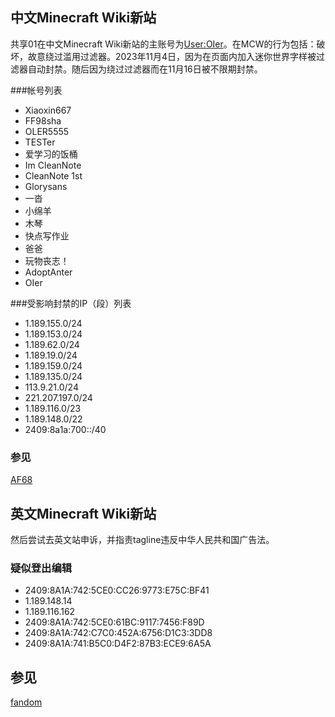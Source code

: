 ## 中文Minecraft Wiki新站
共享01在中文Minecraft Wiki新站的主账号为[User:OIer](https://zh.minecraft.wiki/w/User:OIer)。在MCW的行为包括：破坏，故意绕过滥用过滤器。2023年11月4日，因为在页面内加入迷你世界字样被过滤器自动封禁。随后因为绕过过滤器而在11月16日被不限期封禁。

###帐号列表
- Xiaoxin667
- FF98sha
- OLER5555
- TESTer
- 爱学习的饭桶
- Im CleanNote
- CleanNote 1st
- Glorysans
- 一沓
- 小绵羊
- 木琴
- 快点写作业
- 爸爸
- 玩物丧志！
- AdoptAnter
- OIer

###受影响封禁的IP（段）列表
- 1.189.155.0/24
- 1.189.153.0/24
- 1.189.62.0/24
- 1.189.19.0/24
- 1.189.159.0/24
- 1.189.135.0/24
- 113.9.21.0/24
- 221.207.197.0/24
- 1.189.116.0/23
- 1.189.148.0/22
- 2409:8a1a:700::/40

### 参见
[AF68](https://zh.minecraft.wiki/w/Special:%E6%BB%A5%E7%94%A8%E8%BF%87%E6%BB%A4%E5%99%A8/68)

## 英文Minecraft Wiki新站
然后尝试去英文站申诉，并指责tagline违反中华人民共和国广告法。

### 疑似登出编辑
- 2409:8A1A:742:5CE0:CC26:9773:E75C:BF41
- 1.189.148.14
- 1.189.116.162
- 2409:8A1A:742:5CE0:61BC:9117:7456:F89D
- 2409:8A1A:742:C7C0:452A:6756:D1C3:3DD8
- 2409:8A1A:741:B5C0:D4F2:87B3:ECE9:6A5A

## 参见
[fandom](fandom.md)
